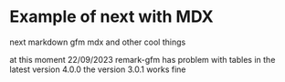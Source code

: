 # Example of next with MDX

next markdown gfm mdx and other cool things

at this moment 22/09/2023 
remark-gfm has problem with tables in the latest version 4.0.0
the version 3.0.1 works fine